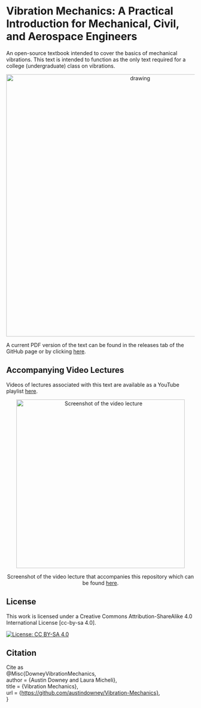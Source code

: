 # Vibration Mechanics: A Practical Introduction for Mechanical, Civil, and Aerospace Engineers
An open-source textbook intended to cover the basics of mechanical vibrations. This text is intended to function as the only text required for a college (undergraduate) class on vibrations. 


<p align="center">
<img src="source_material/figures/Martin_B-57_Canberra.png" alt="drawing" width="700"/>
</p>

A current PDF version of the text can be found in the releases tab of the GitHub page or by clicking <a href="https://github.com/austindowney/Vibration-Mechanics/blob/main/Vibration_Mechanics.pdf">here</a>.


## Accompanying Video Lectures

Videos of lectures associated with this text are available as a YouTube playlist <a href="https://www.youtube.com/playlist?list=PL-2wJog-EC58uXz1LhpNRmV8nCEvyvoVS">here</a>.

<p align="center">
<a href="https://www.youtube.com/playlist?list=PL-2wJog-EC58uXz1LhpNRmV8nCEvyvoVS""><img src="media/youtube_video_screenshot.jpg" alt="Screenshot of the video lecture" width="450"></a>  
</p>
<p align="center"> Screenshot of the video lecture that accompanies this repository which can be found <a href="https://www.youtube.com/playlist?list=PL-2wJog-EC58uXz1LhpNRmV8nCEvyvoVS">here</a>.  </p>

## License

This work is licensed under a Creative Commons Attribution-ShareAlike 4.0 International License [cc-by-sa 4.0].

[![License: CC BY-SA 4.0](https://img.shields.io/badge/License-CC_BY--SA_4.0-lightgrey.svg)](https://creativecommons.org/licenses/by-sa/4.0/)


## Citation

Cite as  
@Misc{DowneyVibrationMechanics,  
  author = {Austin Downey and Laura Micheli},  
  title  = {Vibration Mechanics},  
  url    = {https://github.com/austindowney/Vibration-Mechanics},  
}  












